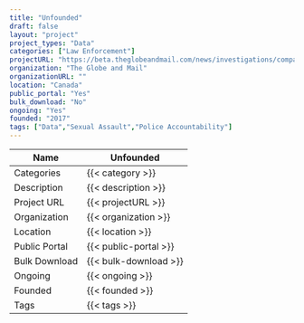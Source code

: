 ```yaml
---
title: "Unfounded"
draft: false
layout: "project"
project_types: "Data"
categories: ["Law Enforcement"]
projectURL: "https://beta.theglobeandmail.com/news/investigations/compare-unfounded-sex-assault-rates-across-canada/article33855643/?ref=http://www.theglobeandmail.com&"
organization: "The Globe and Mail"
organizationURL: ""
location: "Canada"
public_portal: "Yes"
bulk_download: "No"
ongoing: "Yes"
founded: "2017"
tags: ["Data","Sexual Assault","Police Accountability"]
---
```



Name                    |  Unfounded    
------------------------|----
Categories              | {{< category >}} 
Description             | {{< description >}} 
Project URL             | {{< projectURL >}} 
Organization            | {{< organization >}} 
Location                | {{< location >}} 
Public Portal           | {{< public-portal >}} 
Bulk Download           | {{< bulk-download >}} 
Ongoing                 | {{< ongoing >}} 
Founded                 | {{< founded >}} 
Tags                    | {{< tags >}} 
